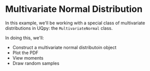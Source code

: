 # Multivariate Normal Distribution

In this example, we'll be working with a special class of multivariate distributions in UQpy: the `MultivariateNormal` class.

In doing this, we'll:

- Construct a multivariate normal distributoin object
- Plot the PDF
- View moments
- Draw random samples

